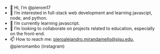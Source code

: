 - 👋 Hi, I’m @pierom17
- 👀 I’m interested in full-stack web development and learning javascipt, node, and python.
- 🌱 I’m currently learning javascript.
- 💞️ I’m looking to collaborate on projects related to education, especially on the front-end.
- 📫 How to reach me: pieroalejandro.mirandamello@sjsu.edu, @pieromambo (instagram)
